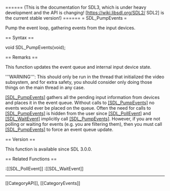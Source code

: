 ====== (This is the documentation for SDL3, which is under heavy development and the API is changing! [https://wiki.libsdl.org/SDL2/ SDL2] is the current stable version!) ======
= SDL_PumpEvents =

Pump the event loop, gathering events from the input devices.

== Syntax ==

<syntaxhighlight lang='c'>
void SDL_PumpEvents(void);
</syntaxhighlight>

== Remarks ==

This function updates the event queue and internal input device state.

'''WARNING''': This should only be run in the thread that initialized the
video subsystem, and for extra safety, you should consider only doing those
things on the main thread in any case.

[[SDL_PumpEvents]]() gathers all the pending input information from devices
and places it in the event queue. Without calls to [[SDL_PumpEvents]]() no
events would ever be placed on the queue. Often the need for calls to
[[SDL_PumpEvents]]() is hidden from the user since [[SDL_PollEvent]]() and
[[SDL_WaitEvent]]() implicitly call [[SDL_PumpEvents]](). However, if you
are not polling or waiting for events (e.g. you are filtering them), then
you must call [[SDL_PumpEvents]]() to force an event queue update.

== Version ==

This function is available since SDL 3.0.0.

== Related Functions ==

:[[SDL_PollEvent]]
:[[SDL_WaitEvent]]

----
[[CategoryAPI]], [[CategoryEvents]]


